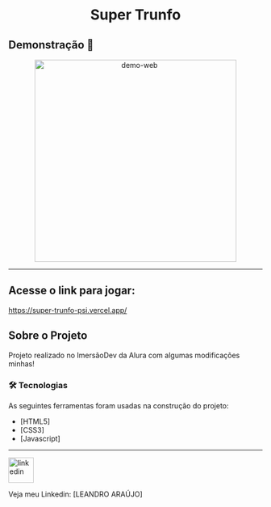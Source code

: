 <h1 style="text-align: center; font-weight: bold;">Super Trunfo</h1>

## Demonstração 📸

<div align="center" >
  <img src="_imagens/super-trunfo1.gif" alt="demo-web" height="400">
</div>

---

## Acesse o link para jogar:

https://super-trunfo-psi.vercel.app/

## Sobre o Projeto

Projeto realizado no ImersãoDev da Alura com algumas modificações minhas!

### 🛠 Tecnologias

As seguintes ferramentas foram usadas na construção do projeto:

- [HTML5]
- [CSS3]
- [Javascript]
---

<img src="https://github.com/leandro-araujo-silva/Proffy-FullStack/raw/master/github/linkedin.png" alt="linkedin" height="50">
<br />

Veja meu Linkedin: [LEANDRO ARAÚJO]
